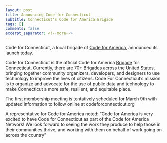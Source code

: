 ```yaml
---
layout: post
title: Announcing Code for Connecticut
subtitle: Connecticut's Code for America Brigade
tags: []
comments: false
excerpt_separator: <!--more-->
---
```

Code for Connecticut, a local brigade of [Code for America](https://www.codeforamerica.org), announced its launch today. 

Code for Connecticut is the official Code for America [Brigade](https://brigade.codeforamerica.org) for Connecticut. Currently, there are 70+ Brigades across the United States, bringing together community organizers, developers, and designers to use technology to improve the lives of citizens. Code For Connecticut’s mission is to organize and advocate for the use of public data and technology to make Connecticut a more safe, resilient, and equitable place.
<!--more-->
The first membership meeting is tentatively scheduled for March 9th with updated information to follow online at codeforconnecticut.org

A representative for Code for America noted: “Code for America is very excited to have Code for Connecticut as part of the Code for America Network! We look forward to seeing the work they produce to help those in their communities thrive, and working with them on behalf of work going on across the country”

###

